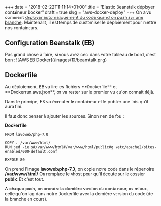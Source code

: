 +++
date = "2018-02-22T11:11:14+01:00"
title = "Elastic Beanstalk déployer containeur Docker"
draft = true
slug = "aws-docker-deploy"
+++
On a vu comment [déployer automatiquement du code quand on push sur une branche](https://lumao.eu/post/gitlab-aws/).
Maintenant, il est temps de customiser le déploiement pour mettre nos containeurs.

<h2 class="post-title">Configuration Beanstalk (EB)</h2>
Pas grand chose à faire, si vous avez ceci dans votre tableau de bord, c'est bon :
![AWS EB Docker](/images/10/beanstalk.png)

<h2 class="post-title">Dockerfile</h2>
Au déploiement, EB va lire les fichiers **Dockerfile** et **Dockerrun.aws.json**,
on va rester sur le premier vu qu'on connait déjà.

Dans le principe, EB va éxecuter le containeur et le publier une fois qu'il aura fini.

Il faut donc penser à ajouter les sources. Sinon rien de fou :

**Dockerfile**
```
FROM lavoweb/php-7.0

COPY . /var/www/html/
RUN sed -ie s#/var/www/html#/var/www/html/public#g /etc/apache2/sites-enabled/000-default.conf

EXPOSE 80
```
On prend l'image **lavoweb/php-7.0**, on copie notre code dans le répertoire **/var/www/html/**
On remplace le vhost pour qu'il écoute sur le dossier **public**
Et c'est tout.

A chaque push, on prendra la dernière version du containeur, ou mieux, celle qu'on tag dans notre Dockerfile
avec la dernière version du code (de la branche en cours).